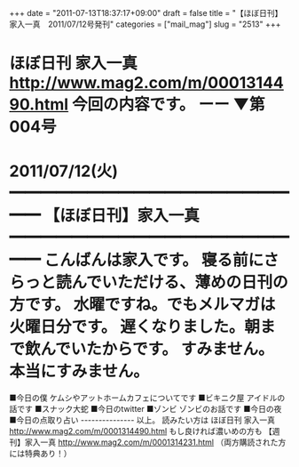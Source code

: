 +++
date = "2011-07-13T18:37:17+09:00"
draft = false
title = "【ほぼ日刊】家入一真　2011/07/12号発刊"
categories = ["mail_mag"]
slug = "2513"
+++

ほぼ日刊 家入一真
<a href="http://www.mag2.com/m/0001314490.html" target="_blank">http://www.mag2.com/m/0001314490.html</a>
今回の内容です。
ーー
▼第004号
　　　　　　　　　　　　2011/07/12(火)
━━━━━━━━━━━━━━━━━━━━
【ほぼ日刊】家入一真
━━━━━━━━━━━━━━━━━━━━
こんばんは家入です。
寝る前にさらっと読んでいただける、薄めの日刊の方です。
水曜ですね。でもメルマガは火曜日分です。
遅くなりました。朝まで飲んでいたからです。
すみません。本当にすみません。
===============================
■今日の僕
ケムシやアットホームカフェについてです
■ビキニク屋
アイドルの話です
■スナック大蛇
■今日のtwitter
■ゾンビ
ゾンビのお話です
■今日の夜
■今日の点取り占い
&#45;&#45;&#45;&#45;&#45;&#45;&#45;&#45;&#45;&#45;&#45;&#45;&#45;&#45;&#45;
以上。
読みたい方は
ほぼ日刊 家入一真
<a href="http://www.mag2.com/m/0001314490.html" target="_blank">http://www.mag2.com/m/0001314490.html</a>
もし良ければ濃いめの方も
【週刊】家入一真
<a href="http://www.mag2.com/m/0001314231.html" target="_blank">http://www.mag2.com/m/0001314231.html</a>
（両方購読された方には特典あり！）
